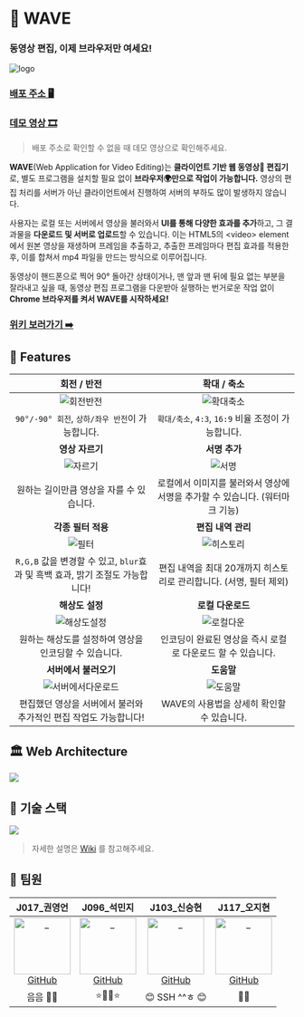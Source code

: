 # 🌊 WAVE

### 동영상 편집, 이제 브라우저만 여세요!  
 
![logo](https://user-images.githubusercontent.com/49153756/101979687-79288800-3ca2-11eb-9119-474bcef90db2.gif)


### [배포 주소 🖥 ](https://boostwave.ga/)

### [데모 영상 🎞](https://www.youtube.com/watch?v=7TCaBNmKwSU)
> 배포 주소로 확인할 수 없을 때 데모 영상으로 확인해주세요.

**WAVE**(Web Application for Video Editing)는 **클라이언트 기반 웹 동영상🎥 편집기**로, 별도 프로그램을 설치할 필요 없이 **브라우저🌍만으로 작업이 가능합니다.** 영상의 편집 처리를 서버가 아닌 클라이언트에서 진행하여 서버의 부하도 많이 발생하지 않습니다.

사용자는 로컬 또는 서버에서 영상을 불러와서 **UI를 통해 다양한 효과를 추가**하고, 그 결과물을 **다운로드 및 서버로 업로드**할 수 있습니다. 이는 HTML5의 \<video> element에서 원본 영상을 재생하며 프레임을 추출하고, 추출한 프레임마다 편집 효과를 적용한 후, 이를 합쳐서 mp4 파일을 만드는 방식으로 이루어집니다.

동영상이 핸드폰으로 찍어 90° 돌아간 상태이거나, 맨 앞과 맨 뒤에 필요 없는 부분을 잘라내고 싶을 때, 동영상 편집 프로그램을 다운받아 실행하는 번거로운 작업 없이 **Chrome 브라우저를 켜서 WAVE를 시작하세요!**

### [위키 보러가기 ➡️](https://github.com/boostcamp-2020/Project13-Web-Video-Editor/wiki)

## 🌉 Features

| **회전 / 반전**  | **확대 / 축소**  | 
|:---:|:---:|
| ![회전반전](https://user-images.githubusercontent.com/49153756/102684958-683ac200-4220-11eb-87c8-9a56e1cb5500.gif) | ![확대축소](https://user-images.githubusercontent.com/49153756/102684962-6b35b280-4220-11eb-9c59-5aa1497dd3f5.gif) | 
| `90°/-90° 회전`, `상하/좌우 반전`이 가능합니다. | `확대/축소`, `4:3`, `16:9` 비율 조정이 가능합니다.  |  
| **영상 자르기** | **서명 추가**   |
| ![자르기](https://user-images.githubusercontent.com/49153756/102684963-6bce4900-4220-11eb-8766-2e0be16973ce.gif)  |  ![서명](https://user-images.githubusercontent.com/49153756/102684965-6cff7600-4220-11eb-8dc5-3238055f5273.gif)  |
|  원하는 길이만큼 영상을 자를 수 있습니다.  |  로컬에서 이미지를 불러와서 영상에 서명을 추가할 수 있습니다. (워터마크 기능)  |
| **각종 필터 적용**  | **편집 내역 관리**  |
| ![필터](https://user-images.githubusercontent.com/49153756/102684966-6d980c80-4220-11eb-913a-b5004ee9d219.gif) | ![히스토리](https://user-images.githubusercontent.com/49153756/102684974-71c42a00-4220-11eb-95d3-0891d30ed507.gif)  |
| `R,G,B` 값을 변경할 수 있고, `blur`효과 및 흑백 효과, 밝기 조절도 가능합니다!  | 편집 내역을 최대 20개까지 히스토리로 관리합니다. (서명, 필터 제외) |
| **해상도 설정**  | **로컬 다운로드**  |
| ![해상도설정](https://user-images.githubusercontent.com/49153756/102684967-6ec93980-4220-11eb-80df-a0137f414c87.gif)  | ![로컬다운](https://user-images.githubusercontent.com/49153756/102684968-6f61d000-4220-11eb-90cd-c5c7d31312ed.gif) |
| 원하는 해상도를 설정하여 영상을 인코딩할 수 있습니다.  | 인코딩이 완료된 영상을 즉시 로컬로 다운로드 할 수 있습니다. |
| **서버에서 불러오기**  | **도움말**  |
| ![서버에서다운로드](https://user-images.githubusercontent.com/49153756/102684970-6ffa6680-4220-11eb-95b1-f6696b8fa712.gif) |![도움말](https://user-images.githubusercontent.com/49153756/102684971-7092fd00-4220-11eb-90dc-7ff0508fa19b.gif)  |
| 편집했던 영상을 서버에서 불러와 추가적인 편집 작업도 가능합니다!  | WAVE의 사용법을 상세히 확인할 수 있습니다. |


## 🏛 Web Architecture 
![](https://i.imgur.com/X1Q9S7H.png)

## 🚩 기술 스택
![](https://i.imgur.com/zmyi5gG.png)

> 자세한 설명은 [Wiki](https://github.com/boostcamp-2020/Project13-Web-Video-Editor/wiki/%EA%B8%B0%EC%88%A0-%EC%8A%A4%ED%83%9D) 를 참고해주세요.

## 👩‍ 팀원

|  J017_권영언  |  J096_석민지  |  J103_신승현  |  J117_오지현  |
| :----------: |  :--------:  |  :---------: |  :---------: |
| [<img src="https://avatars0.githubusercontent.com/u/49153756?s=460&u=a475983d60adb9ddac3d55771bde039d545360dd&v=4" width=100 alt="_"/><br/>GitHub](https://github.com/kyu9341) | [<img src="https://user-images.githubusercontent.com/57527380/97649629-2486d000-1a9b-11eb-9887-4241aeb15753.png" width=100 alt="_"/><br/>GitHub](https://github.com/mjseok) |[<img src="https://user-images.githubusercontent.com/48575504/99213106-144b5080-2810-11eb-9c35-c8f84194c148.jpg" width=100 alt="_"><br/>GitHub](https://github.com/SSH1997) | [<img src="https://avatars1.githubusercontent.com/u/48315101?s=460&v=4" width=100 alt="_"/><br/>GitHub](https://github.com/joh16) |
| 음음 🏳️‍🌈  |  ⭐👩‍💻⭐  | 😊 SSH ^^ㅎ 😊 |   🐾📏|


<!-- treeparser 폴더구조 저장 -->
<!-- wave/
 .github
 client/
  src/
   api/
    index.ts
    video.ts
   componetns/
    atoms/
     Button/
     Encoding/
     Loading/
     Logo/
     ModalComponent/
     Range/
     Slider/
     TimeText/
     VolumeRange/
    molecules/
     ButtonGroup/
     CropLayer/
     CurrentTime/
     EffectSliders/
     FileInput/
     HoverSlider/
     Modal/
     Thumbnail/
     TimeZone/
     UploadArea/
    organisms/
     Header/
     TimeLine/
     Tools/
     VideoContainer/
   pages/
    edit.tsx
   store/
    crop/
     actions.ts
     reducer.ts
     sagas.ts
    currentVideo/
     actions.ts
     reducer.ts
    history/
     actions.ts
     reducer.ts
     sagas.ts
    originVideo/
     actions.ts
     reducer.ts
     sagas.ts
    user/
     actions.ts
     reducer.ts
    video/
     actions.ts
     reducer.ts
     sagas.ts
    actionTypes.ts
    reducer.ts
    sagas.ts
    selectors.ts
   theme/
    colors.tsx
    globalStyles.tsx
    sizes.ts
   utils/
    convert.ts
    error.ts
    time.ts
   video/
    encoding.ts
    index.tsx
    metadata.ts
    mux.ts
    video.tsx
   webgl/
    fragmentShaderSource.ts
    vertexShaderSource.ts
    webglConfig.ts
    webglController.ts
   App.tsx
   index.html
   index.tsx
  babel.config.js
  package-lock.json
  package.json
  webpack.common.js
  webpack.dev.ts
  webpack.prod.ts
 server/
  bin/
  src/main/
   controllers/
   loaders/
   middlewares/
   model/
   routes/
   services/
   utils/
   App.ts
  package-lock.json
  package.json
  webpack.config.js
 .eslintignore
 .eslintrc.js
 .gitignore
 .gitmessage
 .prettierrc
 package-lock.json
 package.json
 READEME.md
 tsconfig.json -->
